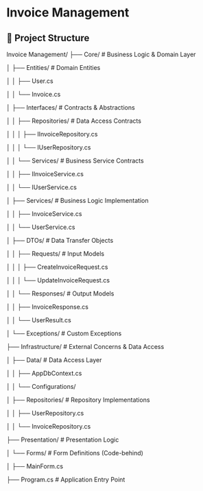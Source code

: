 # Invoice Management

## 📁 Project Structure

Invoice Management/
├── Core/ # Business Logic & Domain Layer

│ ├── Entities/ # Domain Entities

│ │ ├── User.cs

│ │ └── Invoice.cs

│ ├── Interfaces/ # Contracts & Abstractions

│ │ ├── Repositories/ # Data Access Contracts

│ │ │ ├── IInvoiceRepository.cs

│ │ │ └── IUserRepository.cs

│ │ └── Services/ # Business Service Contracts

│ │ ├── IInvoiceService.cs

│ │ └── IUserService.cs

│ ├── Services/ # Business Logic Implementation

│ │ ├── InvoiceService.cs

│ │ └── UserService.cs

│ ├── DTOs/ # Data Transfer Objects

│ │ ├── Requests/ # Input Models

│ │ │ ├── CreateInvoiceRequest.cs

│ │ │ └── UpdateInvoiceRequest.cs

│ │ └── Responses/ # Output Models

│ │ ├── InvoiceResponse.cs

│ │ └── UserResult.cs

│ └── Exceptions/ # Custom Exceptions

├── Infrastructure/ # External Concerns & Data Access

│ ├── Data/ # Data Access Layer

│ │ ├── AppDbContext.cs

│ │ └── Configurations/

│ ├── Repositories/ # Repository Implementations

│ │ ├── UserRepository.cs

│ │ └── InvoiceRepository.cs

├── Presentation/ # Presentation Logic


│ └── Forms/ # Form Definitions (Code-behind)

│ ├── MainForm.cs

├── Program.cs # Application Entry Point